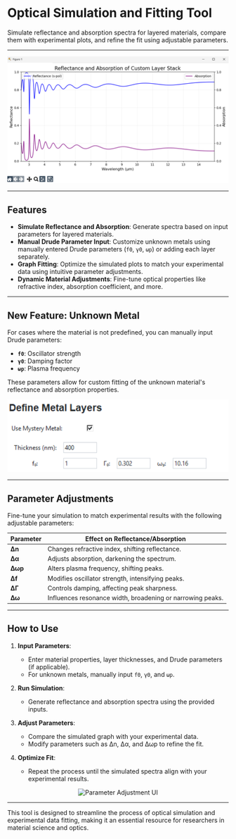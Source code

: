 # Optical Simulation and Fitting Tool

Simulate reflectance and absorption spectra for layered materials, compare them with experimental plots, and refine the fit using adjustable parameters.

---

<p align="center">
  <img src="./examples/TiPtAu_example.png" alt="Fitted Reflection Simulation for TiPtAu" width="738">
</p>

---

## Features

- **Simulate Reflectance and Absorption**: Generate spectra based on input parameters for layered materials.
- **Manual Drude Parameter Input**: Customize unknown metals using manually entered Drude parameters (`f0`, `γ0`, `ωp`) or adding each layer separately.
- **Graph Fitting**: Optimize the simulated plots to match your experimental data using intuitive parameter adjustments.
- **Dynamic Material Adjustments**: Fine-tune optical properties like refractive index, absorption coefficient, and more.

---

## New Feature: Unknown Metal

For cases where the material is not predefined, you can manually input Drude parameters:

- **`f0`**: Oscillator strength  
- **`γ0`**: Damping factor  
- **`ωp`**: Plasma frequency  

These parameters allow for custom fitting of the unknown material's reflectance and absorption properties.

<p align="center">
  <img src="./examples/UnknownMetal_input.png" alt="Unknown Metal Input UI" width="738">
</p>

---

## Parameter Adjustments

Fine-tune your simulation to match experimental results with the following adjustable parameters:

| Parameter  | Effect on Reflectance/Absorption |
|------------|----------------------------------|
| **Δn**     | Changes refractive index, shifting reflectance. |
| **Δα**     | Adjusts absorption, darkening the spectrum. |
| **Δωp**    | Alters plasma frequency, shifting peaks. |
| **Δf**     | Modifies oscillator strength, intensifying peaks. |
| **ΔΓ**     | Controls damping, affecting peak sharpness. |
| **Δω**     | Influences resonance width, broadening or narrowing peaks. |

---

## How to Use

1. **Input Parameters**:
   - Enter material properties, layer thicknesses, and Drude parameters (if applicable).
   - For unknown metals, manually input `f0`, `γ0`, and `ωp`.

2. **Run Simulation**:
   - Generate reflectance and absorption spectra using the provided inputs.

3. **Adjust Parameters**:
   - Compare the simulated graph with your experimental data.
   - Modify parameters such as Δn, Δα, and Δωp to refine the fit.

4. **Optimize Fit**:
   - Repeat the process until the simulated spectra align with your experimental results.

<p align="center">
  <img src="./examples/Parameter_Adjustment_UI.png" alt="Parameter Adjustment UI" width="738">
</p>

---


This tool is designed to streamline the process of optical simulation and experimental data fitting, making it an essential resource for researchers in material science and optics.
